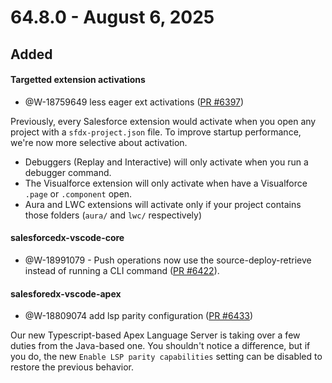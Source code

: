 # 64.8.0 - August 6, 2025

## Added

#### Targetted extension activations

- @W-18759649 less eager ext activations ([PR #6397](https://github.com/forcedotcom/salesforcedx-vscode/pull/6397))

Previously, every Salesforce extension would activate when you open any project with a `sfdx-project.json` file. To improve startup performance, we're now more selective about activation.

- Debuggers (Replay and Interactive) will only activate when you run a debugger command.
- The Visualforce extension will only activate when have a Visualforce `.page` or `.component` open.
- Aura and LWC extensions will activate only if your project contains those folders (`aura/` and `lwc/` respectively)

#### salesforcedx-vscode-core

- @W-18991079 - Push operations now use the source-deploy-retrieve instead of running a CLI command ([PR #6422](https://github.com/forcedotcom/salesforcedx-vscode/pull/6422)).

#### salesforedx-vscode-apex

- @W-18809074 add lsp parity configuration ([PR #6433](https://github.com/forcedotcom/salesforcedx-vscode/pull/6433))

Our new Typescript-based Apex Language Server is taking over a few duties from the Java-based one. You shouldn't notice a difference, but if you do, the new `Enable LSP parity capabilities` setting can be disabled to restore the previous behavior.
